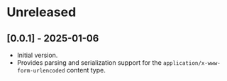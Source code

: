 # Unreleased

## [0.0.1] - 2025-01-06

- Initial version.
- Provides parsing and serialization support for the `application/x-www-form-urlencoded` content type.